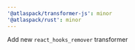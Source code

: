```yaml
---
'@atlaspack/transformer-js': minor
'@atlaspack/rust': minor
---
```


Add new `react_hooks_remover` transformer
